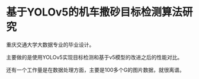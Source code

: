 # 基于YOLOv5的机车撒砂目标检测算法研究
重庆交通大学大数据专业的毕业设计。

主要做的是使用YOLOv5实现目标检测和基于v5模型的改进之后的性能对比。

还有一个工作量是在数据处理方面，主要是100多个G的图片数据，就很离谱。
